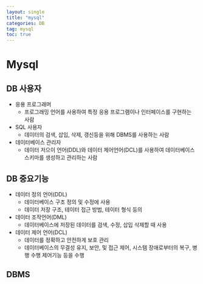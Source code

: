 ```yaml
---
layout: single
title: "mysql"
categories: DB
tag: mysql
toc: true
---
```


# Mysql

## DB 사용자

- 응용 프로그래머
  - 프로그래밍 언어를 사용하여 특정 응용 프로그램이나 인터페이스를 구현하는 사람
- SQL 사용자
  - 데이터의 검색, 삽입, 삭제, 갱신등을 위해 DBMS를 사용하는 사람
- 데이터베이스 관리자
  - 데이터 저으이 언어(DDL)와 데이터 제어언어(DCL)를 사용하여 데이터베이스 스키마를 생성하고 관리하는 사람

## DB 중요기능

- 데이터 정의 언어(DDL)
  - 데이터베이스 구조 정의 및 수정에 사용
  - 데이터 저장 구조, 테이터 접근 방법, 테이터 형식 등의 
- 데이터 조작언어(DML)
  - 데이터베이스에 저장된 데이터를 검색, 수정, 삽입 삭제할 때 사용
- 데이터 제어 언어(DCL)
  - 데이터를 정확하고 안전하게 보호 관리
  - 데이터베이스의 무결성 유지, 보안, 및 접근 제어, 시스템 장애로부터의 복구, 병행 수행 제어기능 등을 수행

## DBMS

